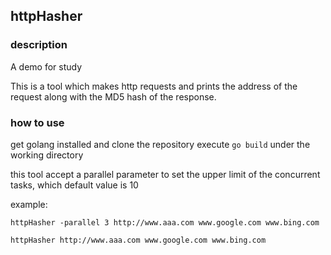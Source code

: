 ## httpHasher

### description
A demo for study</p>
This is a tool which makes http requests and prints the address of the request along with the MD5 hash of the response.



### how to use

get golang installed and clone the repository execute `go build` under the working directory

this tool accept a parallel parameter to set the upper limit of the concurrent tasks, which default value is 10

example: 

```
httpHasher -parallel 3 http://www.aaa.com www.google.com www.bing.com

httpHasher http://www.aaa.com www.google.com www.bing.com

```








